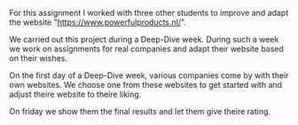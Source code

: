 For this assignment I worked with three other students to improve and adapt the website "https://www.powerfulproducts.nl/".

We carried out this project during a Deep-Dive week. During such a week we work on assignments for real companies and adapt their website based on their wishes.

On the first day of a Deep-Dive week, various companies come by with their own websites. We choose one from these websites to get started with and adjust theire website to theire liking.

On friday we show them the final results and let them give theire rating.
